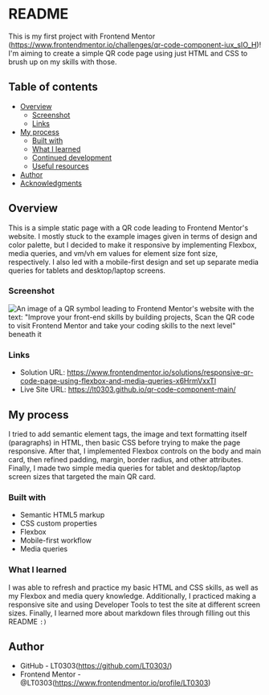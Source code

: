 # README

This is my first project with Frontend Mentor (https://www.frontendmentor.io/challenges/qr-code-component-iux_sIO_H)! I'm aiming to create a simple QR code page using just HTML and CSS to brush up on my skills with those.

## Table of contents

- [Overview](#overview)
  - [Screenshot](#screenshot)
  - [Links](#links)
- [My process](#my-process)
  - [Built with](#built-with)
  - [What I learned](#what-i-learned)
  - [Continued development](#continued-development)
  - [Useful resources](#useful-resources)
- [Author](#author)
- [Acknowledgments](#acknowledgments)

## Overview

This is a simple static page with a QR code leading to Frontend Mentor's website. I mostly stuck to the example images given in terms of design and color palette, but I decided to make it responsive by implementing Flexbox, media queries, and vm/vh em values for element size font size, respectively. I also led with a mobile-first design and set up separate media queries for tablets and desktop/laptop screens.

### Screenshot

![An image of a QR symbol leading to Frontend Mentor's website with the text: "Improve your front-end skills by building projects,
Scan the QR code to visit Frontend Mentor and take your coding skills to the next level" beneath it](https://github.com/LT0303/qr-code-component-main/blob/main/images/screenshot.jpeg?raw=true)

### Links

- Solution URL: https://www.frontendmentor.io/solutions/responsive-qr-code-page-using-flexbox-and-media-queries-x6HrmVxxTl
- Live Site URL: https://lt0303.github.io/qr-code-component-main/

## My process

I tried to add semantic element tags, the image and text formatting itself (paragraphs) in HTML, then basic CSS before trying to make the page responsive. After that, I implemented Flexbox controls on the body and main card, then refined padding, margin, border radius, and other attributes. Finally, I made two simple media queries for tablet and desktop/laptop screen sizes that targeted the main QR card.

### Built with

- Semantic HTML5 markup
- CSS custom properties
- Flexbox
- Mobile-first workflow
- Media queries

### What I learned

I was able to refresh and practice my basic HTML and CSS skills, as well as my Flexbox and media query knowledge. Additionally, I practiced making a responsive site and using Developer Tools to test the site at different screen sizes. Finally, I learned more about markdown files through filling out this README ``:)``

## Author

- GitHub - LT0303(https://github.com/LT0303/)
- Frontend Mentor - @LT0303(https://www.frontendmentor.io/profile/LT0303)
